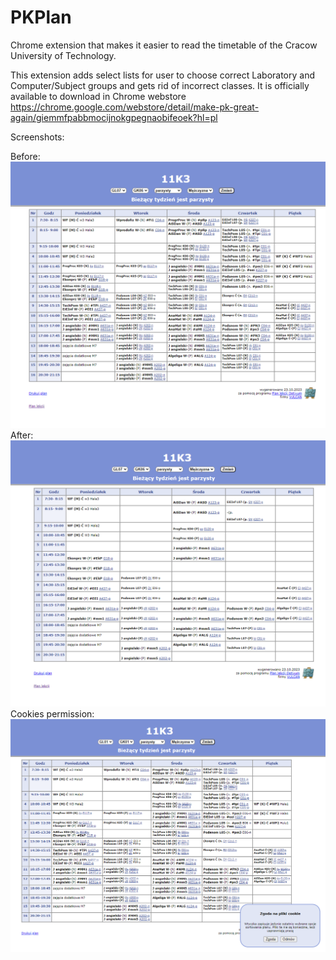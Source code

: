 # PKPlan
Chrome extension that makes it easier to read the timetable of the Cracow University of Technology.

This extension adds select lists for user to choose correct Laboratory and Computer/Subject groups and gets rid of incorrect classes.
It is officially available to download in Chrome webstore https://chrome.google.com/webstore/detail/make-pk-great-again/giemmfpabbmocijnokgpegnaobifeoek?hl=pl

Screenshots:

Before:
![Before](https://github.com/emtepe35/PKPlan/blob/main/screenshots/po.png)
After:
![After](https://github.com/emtepe35/PKPlan/blob/main/screenshots/po1.png)
Cookies permission:
![After](https://github.com/emtepe35/PKPlan/blob/main/screenshots/po2.png)
